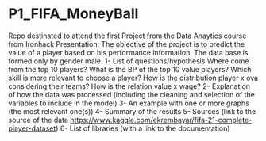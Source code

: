 # P1_FIFA_MoneyBall
Repo destinated to attend the first Project from the Data Anaytics course from Ironhack
Presentation: The objective of the project is to predict the value of a player based on his performance information. The data base is formed only by gender male.
1- List of questions/hypothesis
Where come from the top 10 players?
What is the BP of the top 10 value players?
Which skill is more relevant to choose a player?
How is the distribution player x ova considering their teams?
How is the relation value x wage?
2- Explanation of how the data was processed (including the cleaning and selection of the variables to include in the model)
3- An example with one or more graphs (the most relevant one(s))
4- Summary of the results
5- Sources (link to the source of the data https://www.kaggle.com/ekrembayar/fifa-21-complete-player-dataset)
6- List of libraries (with a link to the documentation)